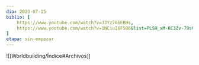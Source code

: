 ```yaml
---
dia: 2023-07-15
biblio: [
	https://www.youtube.com/watch?v=JJYz76bEBHs,
	https://www.youtube.com/watch?v=1NCiuI6F5O0&list=PLSH_xM-KC3Zv-79sVZTTj-YA6IAqh8qeQ&index=11
]
etapa: sin-empezar
---
```










![[Worldbuilding/Índice#Archivos]]
